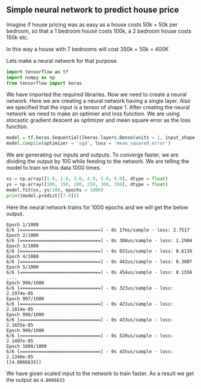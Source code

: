 ## Simple neural network to predict house price

Imagine if house pricing was as easy as a house costs 50k + 50k per bedroom, so that a 1 bedroom house costs 100k, a 2 bedroom house costs 150k etc.

In this way a house with 7 bedrooms will cost 350k + 50k = 400K

Lets make a neural network for that purpose.

```python
import tensorflow as tf
import numpy as np
from tensorflow import keras
```

We have imported the required libraries. Now we need to create a neural network. Here we are creating a neural network having a single layer.
Also we specified that the input is a tensor of shape 1. After creating the neural network we need to make an optimier and loss function.
We are using stocastic gradient descent as optimizer and mean square error as the loss function.

```python
model = tf.keras.Sequential([keras.layers.Dense(units = 1, input_shape = [1])])
model.compile(optimizer = 'sgd', loss = 'mean_squared_error')
```
We are generating our inputs and outputs. To converge faster, we are dividing the output by 100 while feeding to the network. We are telling the model to train on this data 1000 times.

```python
xs = np.array([1.0, 2.0, 3.0, 4.0, 5.0, 6.0], dtype = float)
ys = np.array([100, 150, 200, 250, 300, 350], dtype = float)
model.fit(xs, ys/100, epochs = 1000)
print(model.predict([7.0]))
```

Here the neural network trains for 1000 epochs and we will get the below output.

```shell
Epoch 1/1000
6/6 [==============================] - 0s 17ms/sample - loss: 2.7517
Epoch 2/1000
6/6 [==============================] - 0s 308us/sample - loss: 1.2904
Epoch 3/1000
6/6 [==============================] - 0s 631us/sample - loss: 0.6139
Epoch 4/1000
6/6 [==============================] - 0s 442us/sample - loss: 0.3007
Epoch 5/1000
6/6 [==============================] - 0s 454us/sample - loss: 0.1556
....
Epoch 996/1000
6/6 [==============================] - 0s 323us/sample - loss: 2.1974e-05
Epoch 997/1000
6/6 [==============================] - 0s 421us/sample - loss: 2.1814e-05
Epoch 998/1000
6/6 [==============================] - 0s 433us/sample - loss: 2.1655e-05
Epoch 999/1000
6/6 [==============================] - 0s 520us/sample - loss: 2.1497e-05
Epoch 1000/1000
6/6 [==============================] - 0s 435us/sample - loss: 2.1340e-05
[[4.0066633]]
```

We have given scaled input to the network to train faster. As a result we get the output as `4.0066633`

